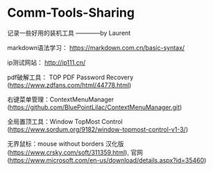 # Comm-Tools-Sharing

记录一些好用的装机工具  ————by Laurent

markdown语法学习：  https://markdown.com.cn/basic-syntax/

ip测试网站：  http://ip111.cn/

pdf破解工具：  TOP PDF Password Recovery  (https://www.zdfans.com/html/44778.html)

右键菜单管理：ContextMenuManager  (https://github.com/BluePointLilac/ContextMenuManager.git)

全局置顶工具：Window TopMost Control  (https://www.sordum.org/9182/window-topmost-control-v1-3/)

无界鼠标：mouse without borders  汉化版(https://www.crsky.com/soft/311359.html), 官网(https://www.microsoft.com/en-us/download/details.aspx?id=35460)

